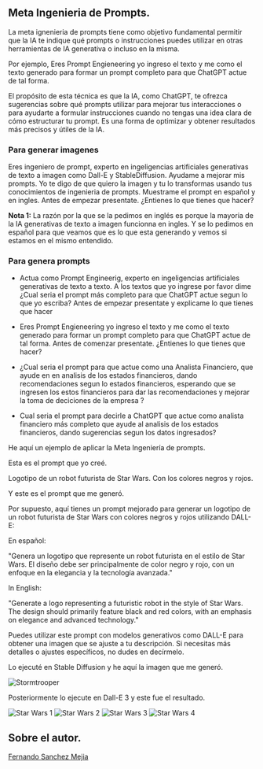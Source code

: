 ## Meta Ingenieria de Prompts. 

La meta ignenieria de prompts tiene como objetivo fundamental permitir que la IA te indique qué prompts o instrucciones puedes utilizar en otras herramientas de IA generativa o incluso en la misma. 

Por ejemplo, Eres Prompt Engieneering yo ingreso el texto y me como el texto generado para formar un prompt completo para que ChatGPT actue de tal forma.

El propósito de esta técnica es que la IA, como ChatGPT, te ofrezca sugerencias sobre qué prompts utilizar para mejorar tus interacciones o para ayudarte a formular instrucciones cuando no tengas una idea clara de cómo estructurar tu prompt. Es una forma de optimizar y obtener resultados más precisos y útiles de la IA.

### Para generar imagenes

Eres ingeniero de prompt, experto en ingeligencias artificiales generativas de texto a imagen como Dall-E y StableDiffusion. Ayudame a mejorar mis prompts. Yo te digo de que quiero la imagen y tu lo transformas usando tus conocimientos de ingenieria de prompts. Muestrame el prompt en español y en ingles. Antes de empezar presentate. ¿Entienes lo que tienes que hacer?

**Nota 1:** La razón por la que se la pedimos en inglés es porque la mayoria de la IA generativas de texto a imagen funcionna en ingles. 
Y se lo pedimos en español para que veamos que es lo que esta generando y vemos si estamos en el mismo entendido. 

### Para genera prompts 

- Actua como Prompt Engineerig, experto en ingeligencias artificiales generativas de texto a texto. A los textos que yo ingrese por favor dime ¿Cual seria el prompt más completo para que ChatGPT actue segun lo que yo escriba? Antes de empezar presentate y explicame lo que tienes que hacer

- Eres Prompt Engieneering yo ingreso el texto y me como el texto generado para formar un prompt completo para que ChatGPT actue de tal forma. Antes de comenzar presentate. ¿Entienes lo que tienes que hacer?

- ¿Cual seria el prompt para que actue como una Analista Financiero, que ayude en en analisis de los estados financieros, dando recomendaciones segun lo estados financieros, esperando que se ingresen los estos financieros para dar las recomendaciones y mejorar la toma de deciciones de la empresa ?

- Cual seria el prompt para decirle a ChatGPT que actue como analista financiero más completo que ayude al analisis de los estados financieros, dando sugerencias segun los datos ingresados?


He aquí un ejemplo de aplicar la Meta Ingeniería de prompts.

Esta es el prompt que yo creé.

Logotipo de un robot futurista de Star Wars. Con los colores negros y rojos.

Y este es el prompt que me generó.

Por supuesto, aquí tienes un prompt mejorado para generar un logotipo de un robot futurista de Star Wars con colores negros y rojos utilizando DALL-E:

En español:

"Genera un logotipo que represente un robot futurista en el estilo de Star Wars. El diseño debe ser principalmente de color negro y rojo, con un enfoque en la elegancia y la tecnología avanzada."

In English:

"Generate a logo representing a futuristic robot in the style of Star Wars. The design should primarily feature black and red colors, with an emphasis on elegance and advanced technology."

Puedes utilizar este prompt con modelos generativos como DALL-E para obtener una imagen que se ajuste a tu descripción. Si necesitas más detalles o ajustes específicos, no dudes en decírmelo.

Lo ejecuté en Stable Diffusion y he aquí la imagen que me generó.

![Stormtrooper](Stormtrooper.png "Stormtrooper")

Posteriormente lo ejecute en Dall-E 3 y este fue el resultado.

![Star Wars 1](StarWars1.jpg "Star Wars 1")
![Star Wars 2](StarWars2.jpg "Star Wars 2")
![Star Wars 3](StarWars3.jpg "Star Wars 3")
![Star Wars 4](StarWars4.jpg "Star Wars 4")


## Sobre el autor.

 <script src="https://platform.linkedin.com/badges/js/profile.js" async defer type="text/javascript"></script>

<div class="badge-base LI-profile-badge" data-locale="es_ES" data-size="large" data-theme="dark" data-type="HORIZONTAL" data-vanity="fernando-sanchez-mejia" data-version="v1"><a class="badge-base__link LI-simple-link" href="https://mx.linkedin.com/in/fernando-sanchez-mejia?trk=profile-badge">Fernando Sanchez Mejia</a></div>




